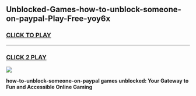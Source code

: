 
## Unblocked-Games-how-to-unblock-someone-on-paypal-Play-Free-yoy6x
<h3>
<a href="https://premium76.site?title=how-to-unblock-someone-on-paypal&ref=12A">CLICK TO PLAY</a></h3>
<hr>

<h3>
<a href="https://premium76.site?title=how-to-unblock-someone-on-paypal&ref=12A">CLICK 2 PLAY</a>
  
</h3>

<a href="https://premium76.site?title=how-to-unblock-someone-on-paypal&ref=12A"><img src="https://clearcache.store/games.png"></a>


**how-to-unblock-someone-on-paypal games unblocked: Your Gateway to Fun and Accessible Online Gaming**
